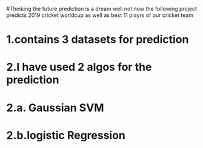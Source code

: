 #Thinking the future prediction is a dream well not now the following project predicts 2019 cricket worldcup as well as best 11 playrs of our cricket team
# 1.contains 3 datasets for prediction
# 2.I have used 2 algos for the prediction 
#     2.a. Gaussian SVM
#     2.b.logistic Regression
